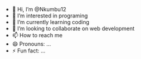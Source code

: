 - 👋 Hi, I’m @Nkumbu12
- 👀 I’m interested in programing
- 🌱 I’m currently learning coding
- 💞️ I’m looking to collaborate on web development
- 📫 How to reach me 
- 😄 Pronouns: ...
- ⚡ Fun fact: ...

<!---
Nkumbu12/Nkumbu12 is a ✨ special ✨ repository because its `README.md` (this file) appears on your GitHub profile.
You can click the Preview link to take a look at your changes.
--->
